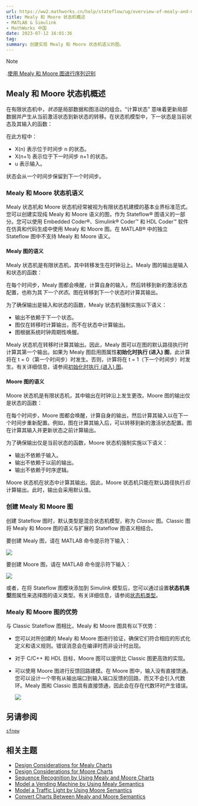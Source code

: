 ```yaml
---
url: https://ww2.mathworks.cn/help/stateflow/ug/overview-of-mealy-and-moore-machines.html
title: Mealy 和 Moore 状态机概述
- MATLAB & Simulink
- MathWorks 中国
date: 2023-07-12 16:01:36
tag: 
summary: 创建实现 Mealy 和 Moore 状态机语义的图。
---
```


> [!NOTE]
> .[使用 Mealy 和 Moore 图进行序列识别](https://ww2.mathworks.cn/help/stateflow/ug/sequence-recognition-using-mealy-and-moore-charts.html)

## Mealy 和 Moore 状态机概述

在有限状态机中，*状态*是局部数据和图活动的组合。“计算状态” 意味着更新局部数据并产生从当前激活状态到新状态的转移。在状态机模型中，下一状态是当前状态及其输入的函数：

在此方程中：

- X(n) 表示位于时间步 n 的状态。
- X(n+1) 表示位于下一时间步 n+1 的状态。
- u 表示输入。

状态会从一个时间步保留到下一个时间步。

### Mealy 和 Moore 状态机语义

Mealy 状态机和 Moore 状态机经常被视为有限状态机建模的基本业界标准范式。您可以创建实现纯 Mealy 和 Moore 语义的图，作为 Stateflow® 图语义的一部分。您可以使用 Embedded Coder®、Simulink® Coder™ 和 HDL Coder™ 软件在仿真和代码生成中使用 Mealy 和 Moore 图。在 MATLAB® 中的独立 Stateflow 图中不支持 Mealy 和 Moore 语义。

#### Mealy 图的语义

Mealy 状态机是有限状态机，其中转移发生在时钟沿上。Mealy 图的输出是输入和状态的函数：

在每个时间步，Mealy 图都会唤醒，计算自身的输入，然后转移到新的激活状态配置，也称为其*下一个状态*。图在转移到下一个状态时计算其输出。

为了确保输出是输入和状态的函数，Mealy 状态机强制实施以下语义：

- 输出不依赖于下一个状态。
- 图仅在转移时计算输出，而不在状态中计算输出。
- 图根据系统时钟周期性唤醒。

Mealy 状态机在转移时计算其输出。因此，Mealy 图可以在图的默认路径执行时计算其第一个输出。如果为 Mealy 图启用图属性**初始化时执行 (进入) 图**，此计算将在 t = 0（第一个时间步）时发生。否则，计算将在 t = 1（下一个时间步）时发生。有关详细信息，请参阅[初始化时执行 (进入) 图](https://ww2.mathworks.cn/help/stateflow/ug/specifying-chart-properties.html#mw_b5b1852c-6797-48c0-9f6b-754fb1303b08)。

#### Moore 图的语义

Moore 状态机是有限状态机，其中输出在时钟沿上发生更改。Moore 图的输出仅是状态的函数：

在每个时间步，Moore 图都会唤醒，计算自身的输出，然后计算其输入以在下一个时间步重新配置。例如，图在计算其输入后，可以转移到新的激活状态配置。图在计算其输入并更新状态之前计算输出。

为了确保输出仅是当前状态的函数，Moore 状态机强制实施以下语义：

- 输出不依赖于输入。
- 输出不依赖于以前的输出。
- 输出不依赖于时序逻辑。

Moore 状态机在状态中计算其输出。因此，Moore 状态机只能在默认路径执行*后*计算输出。此时，输出会采用默认值。

### 创建 Mealy 和 Moore 图

创建 Stateflow 图时，默认类型是混合状态机模型，称为 _Classic_ 图。Classic 图将 Mealy 和 Moore 图的语义与扩展的 Stateflow 图语义相结合。

要创建 Mealy 图，请在 MATLAB 命令提示符下输入：

![](https://ww2.mathworks.cn/help/stateflow/ug/mm_icon_mealy_chart.png)

要创建 Moore 图，请在 MATLAB 命令提示符下输入：

![](https://ww2.mathworks.cn/help/stateflow/ug/mm_icon_moore_chart.png)

或者，在将 Stateflow 图模块添加到 Simulink 模型后，您可以通过设置**状态机类型**图属性来选择图的语义类型。有关详细信息，请参阅[状态机类型](https://ww2.mathworks.cn/help/stateflow/ug/specifying-chart-properties.html#mw_9e51b7ce-dd23-4367-aa83-2a9fa30d90bd)。

### Mealy 和 Moore 图的优势

与 Classic Stateflow 图相比，Mealy 和 Moore 图具有以下优势：

- 您可以对所创建的 Mealy 和 Moore 图进行验证，确保它们符合相应的形式化定义和语义规则。错误消息会在编译时而非设计时出现。
- 对于 C/C++ 和 HDL 目标，Moore 图可以提供比 Classic 图更高效的实现。
- 可以使用 Moore 图进行反馈回路建模。在 Moore 图中，输入没有直接馈通。您可以设计一个带有从输出端口到输入端口反馈的回路，而又不会引入代数环。Mealy 图和 Classic 图具有直接馈通，因此会在存在代数环时产生错误。

  ![](https://ww2.mathworks.cn/help/stateflow/ug/mm_algebraic_loop.png)

## 另请参阅

[`sfnew`](https://ww2.mathworks.cn/help/stateflow/ref/sfnew.html)

## 相关主题

- [Design Considerations for Mealy Charts](https://ww2.mathworks.cn/help/stateflow/ug/design-considerations-for-mealy-charts.html)
- [Design Considerations for Moore Charts](https://ww2.mathworks.cn/help/stateflow/ug/design-considerations-for-moore-charts.html)
- [Sequence Recognition by Using Mealy and Moore Charts](https://ww2.mathworks.cn/help/stateflow/ug/sequence-recognition-using-mealy-and-moore-charts.html)
- [Model a Vending Machine by Using Mealy Semantics](https://ww2.mathworks.cn/help/stateflow/ug/model-a-vending-machine-using-mealy-semantics.html)
- [Model a Traffic Light by Using Moore Semantics](https://ww2.mathworks.cn/help/stateflow/ug/model-a-traffic-light-using-moore-semantics.html)
- [Convert Charts Between Mealy and Moore Semantics](https://ww2.mathworks.cn/help/stateflow/ug/changing-the-chart-type.html)
